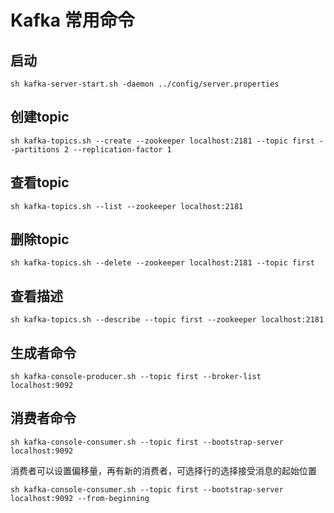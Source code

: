 # Kafka 常用命令

## 启动  

```shell
sh kafka-server-start.sh -daemon ../config/server.properties
```

##  创建topic  

```shell
sh kafka-topics.sh --create --zookeeper localhost:2181 --topic first --partitions 2 --replication-factor 1
```

## 查看topic  

```shell
sh kafka-topics.sh --list --zookeeper localhost:2181
```

## 删除topic  

```shell
sh kafka-topics.sh --delete --zookeeper localhost:2181 --topic first
```

## 查看描述  

```shell
sh kafka-topics.sh --describe --topic first --zookeeper localhost:2181
```

## 生成者命令

```shell
sh kafka-console-producer.sh --topic first --broker-list localhost:9092
```

## 消费者命令

```shell
sh kafka-console-consumer.sh --topic first --bootstrap-server localhost:9092
```

消费者可以设置偏移量，再有新的消费者，可选择行的选择接受消息的起始位置

```shell
sh kafka-console-consumer.sh --topic first --bootstrap-server localhost:9092 --from-beginning
```

